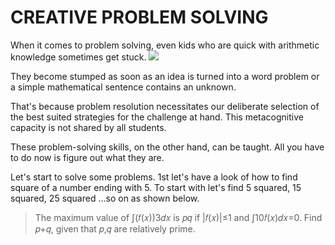 # CREATIVE PROBLEM SOLVING

When it comes to problem solving, even kids who are quick with arithmetic knowledge sometimes get stuck.
![](doodl1.png)

They become stumped as soon as an idea is turned into a word problem or a simple mathematical sentence contains an unknown.

That's because problem resolution necessitates our deliberate selection of the best suited strategies for the challenge at hand. This metacognitive capacity is not shared by all students. 

These problem-solving skills, on the other hand, can be taught. All you have to do now is figure out what they are.

Let's start to solve some problems. 1st let's have a look of how to find square of a number ending with 5. To start with let's find 5 squared, 15 squared, 25 squared ...so on as shown below.
>The maximum value of ∫(𝑓(𝑥))3𝑑𝑥 is 𝑝𝑞 if |𝑓(𝑥)|≤1 and ∫10𝑓(𝑥)𝑑𝑥=0. Find 𝑝+𝑞, given that 𝑝,𝑞 are relatively prime.
